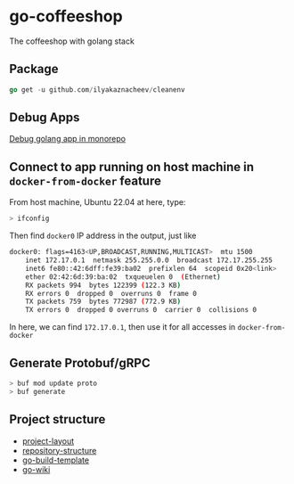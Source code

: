 # go-coffeeshop

The coffeeshop with golang stack

## Package

```go
go get -u github.com/ilyakaznacheev/cleanenv
```

## Debug Apps

[Debug golang app in monorepo](https://github.com/thangchung/go-coffeeshop/wiki/Golang#debug-app-in-monorepo)

## Connect to app running on host machine in `docker-from-docker` feature

From host machine, Ubuntu 22.04 at here, type:

```bash
> ifconfig
```

Then find `docker0` IP address in the output, just like

```bash
docker0: flags=4163<UP,BROADCAST,RUNNING,MULTICAST>  mtu 1500
    inet 172.17.0.1  netmask 255.255.0.0  broadcast 172.17.255.255
    inet6 fe80::42:6dff:fe39:ba02  prefixlen 64  scopeid 0x20<link>
    ether 02:42:6d:39:ba:02  txqueuelen 0  (Ethernet)
    RX packets 994  bytes 122399 (122.3 KB)
    RX errors 0  dropped 0  overruns 0  frame 0
    TX packets 759  bytes 772987 (772.9 KB)
    TX errors 0  dropped 0 overruns 0  carrier 0  collisions 0
```

In here, we can find `172.17.0.1`, then use it for all accesses in `docker-from-docker`

## Generate Protobuf/gRPC

```bash
> buf mod update proto
> buf generate
```

## Project structure

- [project-layout](https://github.com/golang-standards/project-layout)
- [repository-structure](https://peter.bourgon.org/go-best-practices-2016/#repository-structure)
- [go-build-template](https://github.com/thockin/go-build-template)
- [go-wiki](https://github.com/golang/go/wiki/Articles#general)
